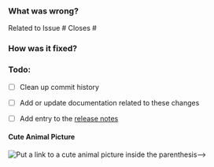 ### What was wrong?

Related to Issue #
Closes #

### How was it fixed?

### Todo:

- [ ] Clean up commit history

- [ ] Add or update documentation related to these changes

- [ ] Add entry to the [release notes](https://github.com/ethereum/pyrlp/blob/main/newsfragments/README.md)

#### Cute Animal Picture

![Put a link to a cute animal picture inside the parenthesis-->](<>)
